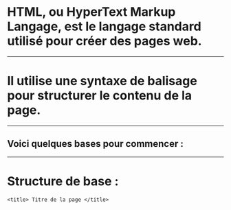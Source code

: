 # **HTML, ou HyperText Markup Langage, est le langage standard utilisé pour créer des pages web.**

---
# **Il utilise une syntaxe de balisage pour structurer le contenu de la page.** 

---
## **Voici quelques bases pour commencer :**

---
# Structure de base :

<!DOCTYPE html>

<html lang="fr">

<head>

    <title> Titre de la page </title>

</head>

<body>

<!-- Contenu de la page -->

</body>

</html>

